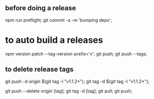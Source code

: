 ## before doing a release

npm run preflight;
git commit -a -m 'bumping deps';

# to auto build a releases

npm version patch --tag-version-prefix='v';
git push;
git push --tags;

## to delete release tags

git push -d origin $(git tag -l "v1.1.2*");
git tag -d $(git tag -l "v1.1.2*");

git push --delete origin [tag];
git tag -d [tag];
git pull;
git push;
